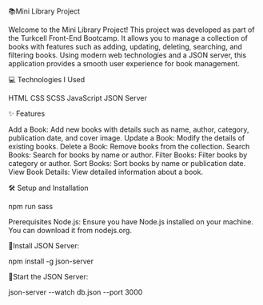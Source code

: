 📚Mini Library Project

Welcome to the Mini Library Project! This project was developed as part of the Turkcell Front-End Bootcamp. It allows you to manage a collection of books with features such as adding, updating, deleting, searching, and filtering books. Using modern web technologies and a JSON server, this application provides a smooth user experience for book management.

💻 Technologies I Used

HTML
CSS
SCSS
JavaScript
JSON Server

✨ Features

Add a Book: Add new books with details such as name, author, category, publication date, and cover image.
Update a Book: Modify the details of existing books.
Delete a Book: Remove books from the collection.
Search Books: Search for books by name or author.
Filter Books: Filter books by category or author.
Sort Books: Sort books by name or publication date.
View Book Details: View detailed information about a book.

🛠️ Setup and Installation

npm run sass

Prerequisites
Node.js: Ensure you have Node.js installed on your machine. You can download it from nodejs.org.

🌟Install JSON Server:

npm install -g json-server

🌟Start the JSON Server:

json-server --watch db.json --port 3000
